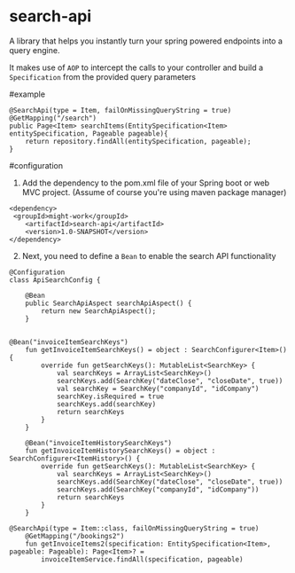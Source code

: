 # search-api
A library that helps you instantly turn your spring powered endpoints into a query engine.

It makes use of `AOP` to intercept the calls to your controller and build a `Specification` from the provided query parameters

#example
```
@SearchApi(type = Item, failOnMissingQueryString = true)
@GetMapping("/search")
public Page<Item> searchItems(EntitySpecification<Item> entitySpecification, Pageable pageable){
    return repository.findAll(entitySpecification, pageable);
}
```
#configuration

1) Add the dependency to the pom.xml file of your Spring boot or web MVC project. (Assume of course you're using maven package manager)

````
<dependency>
 <groupId>might-work</groupId>
    <artifactId>search-api</artifactId>
    <version>1.0-SNAPSHOT</version>
</dependency>
````

2) Next, you need to define a `Bean` to enable the search API functionality

````
@Configuration
class ApiSearchConfig {
    
    @Bean
    public SearchApiAspect searchApiAspect() {
        return new SearchApiAspect();
    }


@Bean("invoiceItemSearchKeys")
    fun getInvoiceItemSearchKeys() = object : SearchConfigurer<Item>() {
        override fun getSearchKeys(): MutableList<SearchKey> {
            val searchKeys = ArrayList<SearchKey>()
            searchKeys.add(SearchKey("dateClose", "closeDate", true))
            val searchKey = SearchKey("companyId", "idCompany")
            searchKey.isRequired = true
            searchKeys.add(searchKey)
            return searchKeys
        }
    }

    @Bean("invoiceItemHistorySearchKeys")
    fun getInvoiceItemHistorySearchKeys() = object : SearchConfigurer<ItemHistory>() {
        override fun getSearchKeys(): MutableList<SearchKey> {
            val searchKeys = ArrayList<SearchKey>()
            searchKeys.add(SearchKey("dateClose", "closeDate", true))
            searchKeys.add(SearchKey("companyId", "idCompany"))
            return searchKeys
        }
    }

````

```
@SearchApi(type = Item::class, failOnMissingQueryString = true)
    @GetMapping("/bookings2")
    fun getInvoiceItems2(specification: EntitySpecification<Item>, pageable: Pageable): Page<Item>? =
        invoiceItemService.findAll(specification, pageable)

```
